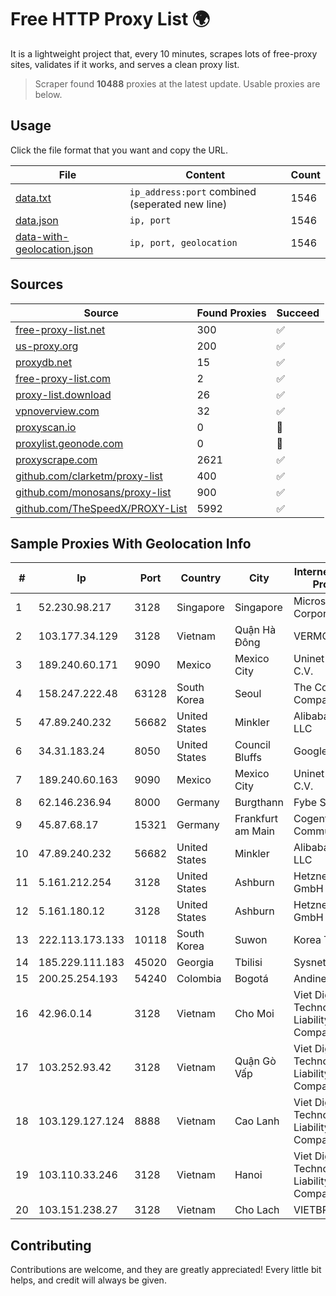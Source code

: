 
# Free HTTP Proxy List 🌍

It is a lightweight project that, every 10 minutes, scrapes lots of free-proxy sites, validates if it works, and serves a clean proxy list.


> Scraper found **10488** proxies at the latest update. Usable proxies are below.

## Usage

Click the file format that you want and copy the URL.


|File|Content|Count|
|----|-------|-----|
|[data.txt](https://raw.githubusercontent.com/themiralay/Proxy-List-World/master/data.txt)|`ip_address:port` combined (seperated new line)|1546|
|[data.json](https://raw.githubusercontent.com/themiralay/Proxy-List-World/master/data.json)|`ip, port`|1546|
|[data-with-geolocation.json](https://raw.githubusercontent.com/themiralay/Proxy-List-World/master/data-with-geolocation.json)|`ip, port, geolocation`|1546|

## Sources

|Source|Found Proxies|Succeed|
|------|-------------|-------|
|[free-proxy-list.net](https://free-proxy-list.net)|300|✅|
|[us-proxy.org](https://www.us-proxy.org)|200|✅|
|[proxydb.net](http://proxydb.net)|15|✅|
|[free-proxy-list.com](https://free-proxy-list.com/?page=&port=&type%5B%5D=http&type%5B%5D=https&up_time=0&search=Search)|2|✅|
|[proxy-list.download](https://www.proxy-list.download/HTTP)|26|✅|
|[vpnoverview.com](https://vpnoverview.com/privacy/anonymous-browsing/free-proxy-servers)|32|✅|
|[proxyscan.io](https://www.proxyscan.io)|0|🚫|
|[proxylist.geonode.com](https://proxylist.geonode.com/api/proxy-list?limit=300&page=1&sort_by=lastChecked&sort_type=desc&protocols=http,https)|0|🚫|
|[proxyscrape.com](https://api.proxyscrape.com/v2/?request=displayproxies&protocol=http&timeout=10000&country=all&ssl=all&anonymity=all)|2621|✅|
|[github.com/clarketm/proxy-list](https://raw.githubusercontent.com/clarketm/proxy-list/master/proxy-list-raw.txt)|400|✅|
|[github.com/monosans/proxy-list](https://raw.githubusercontent.com/monosans/proxy-list/main/proxies/http.txt)|900|✅|
|[github.com/TheSpeedX/PROXY-List](https://raw.githubusercontent.com/TheSpeedX/PROXY-List/master/http.txt)|5992|✅|


## Sample Proxies With Geolocation Info

|#|Ip|Port|Country|City|Internet Service Provider|
|-|--|----|-------|----|-------------------------|
|1|52.230.98.217|3128|Singapore|Singapore|Microsoft Corporation|
|2|103.177.34.129|3128|Vietnam|Quận Hà Đông|VERMOS|
|3|189.240.60.171|9090|Mexico|Mexico City|Uninet S.A. de C.V.|
|4|158.247.222.48|63128|South Korea|Seoul|The Constant Company, LLC|
|5|47.89.240.232|56682|United States|Minkler|Alibaba.com LLC|
|6|34.31.183.24|8050|United States|Council Bluffs|Google LLC|
|7|189.240.60.163|9090|Mexico|Mexico City|Uninet S.A. de C.V.|
|8|62.146.236.94|8000|Germany|Burgthann|Fybe Singapore|
|9|45.87.68.17|15321|Germany|Frankfurt am Main|Cogent Communications|
|10|47.89.240.232|56682|United States|Minkler|Alibaba.com LLC|
|11|5.161.212.254|3128|United States|Ashburn|Hetzner Online GmbH|
|12|5.161.180.12|3128|United States|Ashburn|Hetzner Online GmbH|
|13|222.113.173.133|10118|South Korea|Suwon|Korea Telecom|
|14|185.229.111.183|45020|Georgia|Tbilisi|Sysnet LLC|
|15|200.25.254.193|54240|Colombia|Bogotá|Andinet ON Line|
|16|42.96.0.14|3128|Vietnam|Cho Moi|Viet Digital Technology Liability Company|
|17|103.252.93.42|3128|Vietnam|Quận Gò Vấp|Viet Digital Technology Liability Company|
|18|103.129.127.124|8888|Vietnam|Cao Lanh|Viet Digital Technology Liability Company|
|19|103.110.33.246|3128|Vietnam|Hanoi|Viet Digital Technology Liability Company|
|20|103.151.238.27|3128|Vietnam|Cho Lach|VIETBRANDS|



## Contributing

Contributions are welcome, and they are greatly appreciated! Every
little bit helps, and credit will always be given.

